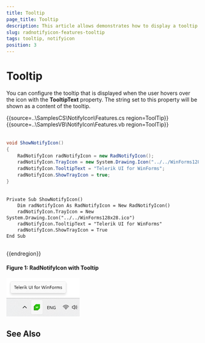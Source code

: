 ```yaml
---
title: Tooltip
page_title: Tooltip
description: This article allows demonstrates how to display a tooltip when the user's mouse is over the RadNotifyIcon.
slug: radnotifyicon-features-tooltip
tags: tooltip, notifyicon
position: 3
---
```


# Tooltip

You can configure the tooltip that is displayed when the user hovers over the icon with the **TooltipText** property. The string set to this property will be shown as a content of the tooltip.

{{source=..\SamplesCS\NotifyIcon\Features.cs region=ToolTip}} 
{{source=..\SamplesVB\NotifyIcon\Features.vb region=ToolTip}}
````C#

void ShowNotifyIcon()
{
    RadNotifyIcon radNotifyIcon = new RadNotifyIcon();
    radNotifyIcon.TrayIcon = new System.Drawing.Icon("../../WinForms128x28.ico");
    radNotifyIcon.TooltipText = "Telerik UI for WinForms";
    radNotifyIcon.ShowTrayIcon = true;
}


````
````VB.NET

Private Sub ShowNotifyIcon()
    Dim radNotifyIcon As RadNotifyIcon = New RadNotifyIcon()
    radNotifyIcon.TrayIcon = New System.Drawing.Icon("../../WinForms128x28.ico")
    radNotifyIcon.TooltipText = "Telerik UI for WinForms"
    radNotifyIcon.ShowTrayIcon = True
End Sub


```` 

{{endregion}}

#### __Figure 1: RadNotifyIcon with Tooltip__

![RadNotifyIcon with tooltip](images/radnotifyicon-features-tooltip_001.png)

## See Also 

